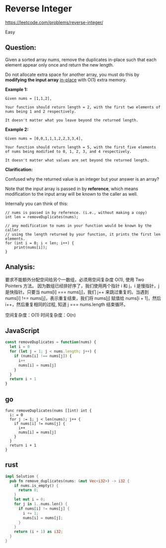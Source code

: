 # Reverse Integer

https://leetcode.com/problems/reverse-integer/

Easy

## Question:

Given a sorted array nums, remove the duplicates in-place such that each element appear only once and return the new length.

Do not allocate extra space for another array, you must do this by **modifying the input array** [in-place](https://en.wikipedia.org/wiki/In-place_algorithm) with O(1) extra memory.

**Example 1:**
```
Given nums = [1,1,2],

Your function should return length = 2, with the first two elements of nums being 1 and 2 respectively.

It doesn't matter what you leave beyond the returned length.
```

**Example 2:**
```
Given nums = [0,0,1,1,1,2,2,3,3,4],

Your function should return length = 5, with the first five elements of nums being modified to 0, 1, 2, 3, and 4 respectively.

It doesn't matter what values are set beyond the returned length.
```

**Clarification:**

Confused why the returned value is an integer but your answer is an array?

Note that the input array is passed in by **reference**, which means modification to the input array will be known to the caller as well.

Internally you can think of this:

```
// nums is passed in by reference. (i.e., without making a copy)
int len = removeDuplicates(nums);

// any modification to nums in your function would be known by the caller.
// using the length returned by your function, it prints the first len elements.
for (int i = 0; i < len; i++) {
    print(nums[i]);
}
```

## Analysis:

要求不能额外分配空间给另个一数组，必须用空间复杂度 O(1), 使用 Two Pointers 方法。
因为数组已经排好序了，我们使用两个指针 i 和 j，i 是慢指针，j 是快指针。只要当 nums[i] === nums[j]，我们 j++ 来跳过重复的。当遇到 nums[i] !== nums[j]，表示重复结束，我们将 nums[j] 赋值给 nums[i + 1]，然后 i++，然后重复相同的过程, 知道 j === nums.length 结束循环。

空间复杂度：O(1)
时间复杂度：O(n)

## JavaScript

```javascript
const removeDuplicates = function(nums) {
  let i = 0
  for (let j = 1; j < nums.length; j++) {
    if (nums[i] !== nums[j]) {
      i++
      nums[i] = nums[j]
    }
  }
  return i + 1
}
```

## go

```golang
func removeDuplicates(nums []int) int {
  i: = 0
  for j := 1; j < len(nums); j++ {
    if nums[i] != nums[j] {
      i++
      nums[i] = nums[j]
    }
  }
  return i + 1
}
```

## rust

```rust
impl Solution {
  pub fn remove_duplicates(nums: &mut Vec<i32>) -> i32 {
    if nums.is_empty() {
      return 0;
    }
    let mut i = 0;
    for j in 1..nums.len() {
      if nums[i] != nums[j] {
        i += 1;
        nums[i] = nums[j];
      }
    }
    return (i + 1) as i32;
  }
}
```
